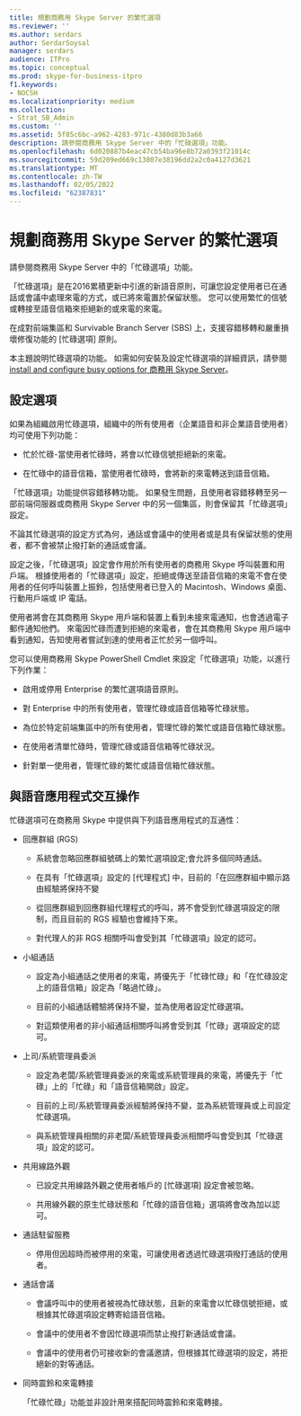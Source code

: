 ```yaml
---
title: 規劃商務用 Skype Server 的繁忙選項
ms.reviewer: ''
ms.author: serdars
author: SerdarSoysal
manager: serdars
audience: ITPro
ms.topic: conceptual
ms.prod: skype-for-business-itpro
f1.keywords:
- NOCSH
ms.localizationpriority: medium
ms.collection:
- Strat_SB_Admin
ms.custom: ''
ms.assetid: 5f85c6bc-a962-4283-971c-4380d83b3a66
description: 請參閱商務用 Skype Server 中的「忙碌選項」功能。
ms.openlocfilehash: 6d020887b4eac47cb54ba96e8b72a0393f21014c
ms.sourcegitcommit: 59d209ed669c13807e38196dd2a2c0a4127d3621
ms.translationtype: MT
ms.contentlocale: zh-TW
ms.lasthandoff: 02/05/2022
ms.locfileid: "62387831"
---
```

# <a name="plan-for-busy-options-for-skype-for-business-server"></a>規劃商務用 Skype Server 的繁忙選項
 
請參閱商務用 Skype Server 中的「忙碌選項」功能。
  
「忙碌選項」是在2016累積更新中引進的新語音原則，可讓您設定使用者已在通話或會議中處理來電的方式，或已將來電置於保留狀態。 您可以使用繁忙的信號或轉接至語音信箱來拒絕新的或來電的來電。 
  
在成對前端集區和 Survivable Branch Server (SBS) 上，支援容錯移轉和嚴重損壞修復功能的 [忙碌選項] 原則。
  
本主題說明忙碌選項的功能。 如需如何安裝及設定忙碌選項的詳細資訊，請參閱[install and configure busy options for 商務用 Skype Server](../../deploy/deploy-enterprise-voice/install-and-configure-busy-options.md)。
  
## <a name="configuration-options"></a>設定選項

如果為組織啟用忙碌選項，組織中的所有使用者（企業語音和非企業語音使用者）均可使用下列功能：
  
- 忙於忙碌-當使用者忙碌時，將會以忙碌信號拒絕新的來電。
    
- 在忙碌中的語音信箱，當使用者忙碌時，會將新的來電轉送到語音信箱。
    
「忙碌選項」功能提供容錯移轉功能。 如果發生問題，且使用者容錯移轉至另一部前端伺服器或商務用 Skype Server 中的另一個集區，則會保留其「忙碌選項」設定。
  
不論其忙碌選項的設定方式為何，通話或會議中的使用者或是具有保留狀態的使用者，都不會被禁止撥打新的通話或會議。 
  
設定之後，「忙碌選項」設定會作用於所有使用者的商務用 Skype 呼叫裝置和用戶端。 根據使用者的「忙碌選項」設定，拒絕或傳送至語音信箱的來電不會在使用者的任何呼叫裝置上振鈴，包括使用者已登入的 Macintosh、Windows 桌面、行動用戶端或 IP 電話。 
  
使用者將會在其商務用 Skype 用戶端和裝置上看到未接來電通知，也會透過電子郵件通知他們。 來電因忙碌而遭到拒絕的來電者，會在其商務用 Skype 用戶端中看到通知，告知使用者嘗試到達的使用者正忙於另一個呼叫。
  
您可以使用商務用 Skype PowerShell Cmdlet 來設定「忙碌選項」功能，以進行下列作業：
  
- 啟用或停用 Enterprise 的繁忙選項語音原則。
    
- 對 Enterprise 中的所有使用者，管理忙碌或語音信箱等忙碌狀態。
    
- 為位於特定前端集區中的所有使用者，管理忙碌的繁忙或語音信箱忙碌狀態。
    
- 在使用者清單忙碌時，管理忙碌或語音信箱等忙碌狀況。
    
- 針對單一使用者，管理忙碌的繁忙或語音信箱忙碌狀態。
    
## <a name="interoperability-with-voice-applications"></a>與語音應用程式交互操作

忙碌選項可在商務用 Skype 中提供與下列語音應用程式的互通性：
  
- 回應群組 (RGS) 
    
  - 系統會忽略回應群組號碼上的繁忙選項設定;會允許多個同時通話。 
    
  - 在具有「忙碌選項」設定的 [代理程式] 中，目前的「在回應群組中顯示路由經驗將保持不變
    
  - 從回應群組到回應群組代理程式的呼叫，將不會受到忙碌選項設定的限制，而且目前的 RGS 經驗也會維持下來。
    
  - 對代理人的非 RGS 相關呼叫會受到其「忙碌選項」設定的認可。
    
- 小組通話
    
  - 設定為小組通話之使用者的來電，將優先于「忙碌忙碌」和「在忙碌設定上的語音信箱」設定為「略過忙碌」。
    
  - 目前的小組通話體驗將保持不變，並為使用者設定忙碌選項。
    
  - 對這類使用者的非小組通話相關呼叫將會受到其「忙碌」選項設定的認可。
    
- 上司/系統管理員委派 
    
  - 設定為老闆/系統管理員委派的來電或系統管理員的來電，將優先于「忙碌」上的「忙碌」和「語音信箱開啟」設定。
    
  - 目前的上司/系統管理員委派經驗將保持不變，並為系統管理員或上司設定忙碌選項。
    
  - 與系統管理員相關的非老闆/系統管理員委派相關呼叫會受到其「忙碌選項」設定的認可。
    
- 共用線路外觀 
    
  - 已設定共用線路外觀之使用者帳戶的 [忙碌選項] 設定會被忽略。 
    
  - 共用線外觀的原生忙碌狀態和「忙碌的語音信箱」選項將會改為加以認可。
    
- 通話駐留服務 
    
  - 停用但因超時而被停用的來電，可讓使用者透過忙碌選項撥打通話的使用者。 
    
- 通話會議
    
  - 會議呼叫中的使用者被視為忙碌狀態，且新的來電會以忙碌信號拒絕，或根據其忙碌選項設定轉寄給語音信箱。
    
  - 會議中的使用者不會因忙碌選項而禁止撥打新通話或會議。
    
  - 會議中的使用者仍可接收新的會議邀請，但根據其忙碌選項的設定，將拒絕新的對等通話。
    
- 同時震鈴和來電轉接
    
    「忙碌忙碌」功能並非設計用來搭配同時震鈴和來電轉接。
    

